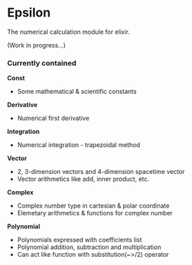 # Epsilon



The numerical calculation module for elixir.

(Work in progress...)



### Currently contained



**Const**

- Some mathematical & scientific constants

**Derivative**

- Numerical first derivative

**Integration**

- Numerical integration - trapezoidal method

**Vector**

- 2, 3-dimension vectors and 4-dimension spacetime vector
- Vector arithmetics like add, inner product, etc.

**Complex**

- Complex number type in cartesian & polar coordinate
- Elemetary arithmetics & functions for complex number

**Polynomial**

- Polynomials expressed with coefficients list
- Polynomial addition, subtraction and multiplication
- Can act like function with substitution(~>/2) operator
